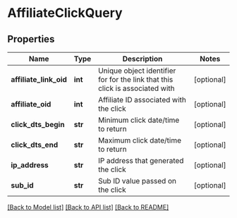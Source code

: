 # AffiliateClickQuery

## Properties
Name | Type | Description | Notes
------------ | ------------- | ------------- | -------------
**affiliate_link_oid** | **int** | Unique object identifier for for the link that this click is associated with | [optional] 
**affiliate_oid** | **int** | Affiliate ID associated with the click | [optional] 
**click_dts_begin** | **str** | Minimum click date/time to return | [optional] 
**click_dts_end** | **str** | Maximum click date/time to return | [optional] 
**ip_address** | **str** | IP address that generated the click | [optional] 
**sub_id** | **str** | Sub ID value passed on the click | [optional] 

[[Back to Model list]](../README.md#documentation-for-models) [[Back to API list]](../README.md#documentation-for-api-endpoints) [[Back to README]](../README.md)


